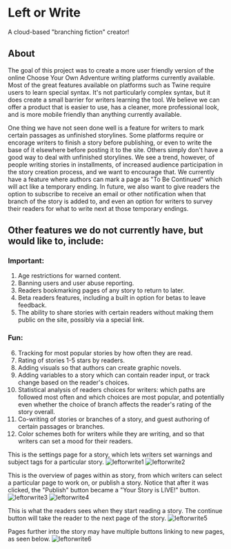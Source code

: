# Left or Write
A cloud-based "branching fiction" creator!

## About
The goal of this project was to create a more user friendly version of the online Choose Your Own Adventure writing platforms currently available. Most of the great features available on platforms such as Twine require users to learn special syntax. It's not particularly complex syntax, but it does create a small barrier for writers learning the tool. We believe we can offer a product that is easier to use,  has a cleaner, more professional look, and is more mobile friendly than anything currently available.

One thing we have not seen done well is a feature for writers to mark certain passages as unfinished storylines. Some platforms require or encorage writers to finish a story before publishing, or even to write the base of it elsewhere before posting it to the site. Others simply don't have a good way to deal with unfinished storylines. We see a trend, however, of people writing stories in installments, of increased audience participation in the story creation process, and we want to encourage that. We currently have a feature where authors can mark a page as "To Be Continued" which will act like a temporary ending. In future, we also want to give readers the option to subscribe to receive an email or other notification when that branch of the story is added to, and even an option for writers to survey their readers for what to write next at those temporary endings.

## Other features we do not currently have, but would like to, include:

### Important:
1. Age restrictions for warned content.
2. Banning users and user abuse reporting.
3. Readers bookmarking pages of any story to return to later.
4. Beta readers features, including a built in option for betas to leave feedback.
5. The ability to share stories with certain readers without making them public on the site, possibly via a special link.

### Fun:
6. Tracking for most popular stories by how often they are read.
7. Rating of stories 1-5 stars by readers.
8. Adding visuals so that authors can create graphic novels.
9. Adding variables to a story which can contain reader input, or track change based on the reader's choices.
9. Statistical analysis of readers choices for writers: which paths are followed most often and which choices are most popular, and potentially even whether the choice of branch affects the reader's rating of the story overall.
10. Co-writing of stories or branches of a story, and guest authoring of certain passages or branches.
11. Color schemes both for writers while they are writing, and so that writers can set a mood for their readers.

This is the settings page for a story, which lets writers set warnings and subject tags for a particular story.
![leftorwrite1](https://user-images.githubusercontent.com/36722674/49974144-d0959100-feec-11e8-8e23-f6bec490baa2.png)
![leftorwrite2](https://user-images.githubusercontent.com/36722674/49974145-d0959100-feec-11e8-8dc3-5ced709710ea.png)

This is the overview of pages within as story, from which writers can select a particular page to work on, or publish a story. Notice that after it was clicked, the "Publish" button became a "Your Story is LIVE!" button. 
![leftorwrite3](https://user-images.githubusercontent.com/36722674/49974146-d12e2780-feec-11e8-8eb2-dfa7ec26a0a1.png)
![leftorwrite4](https://user-images.githubusercontent.com/36722674/49974147-d12e2780-feec-11e8-9895-535454196c34.png)

This is what the readers sees when they start reading a story. The continue button will take the reader to the next page of the story.
![leftorwrite5](https://user-images.githubusercontent.com/36722674/49974148-d12e2780-feec-11e8-9fae-daa496e90890.png)

Pages further into the story may have multiple buttons linking to new pages, as seen below.
![leftorwrite6](https://user-images.githubusercontent.com/36722674/49976002-24a47380-fef5-11e8-8606-4c0b1c23d3ad.png)
